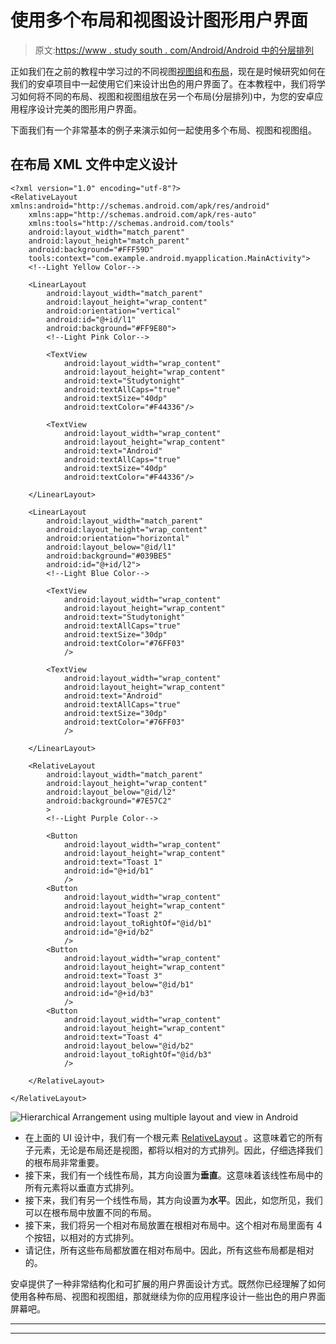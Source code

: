 # 使用多个布局和视图设计图形用户界面

> 原文:[https://www . study south . com/Android/Android 中的分层排列](https://www.studytonight.com/android/hierarchical-arrangement-in-android)

正如我们在之前的教程中学习过的不同视图[视图组](introduction-to-views)和[布局](introduction-to-layouts)，现在是时候研究如何在我们的安卓项目中一起使用它们来设计出色的用户界面了。在本教程中，我们将学习如何将不同的布局、视图和视图组放在另一个布局(分层排列)中，为您的安卓应用程序设计完美的图形用户界面。

下面我们有一个非常基本的例子来演示如何一起使用多个布局、视图和视图组。

## 在布局 XML 文件中定义设计

```
<?xml version="1.0" encoding="utf-8"?>
<RelativeLayout xmlns:android="http://schemas.android.com/apk/res/android"
    xmlns:app="http://schemas.android.com/apk/res-auto"
    xmlns:tools="http://schemas.android.com/tools"
    android:layout_width="match_parent"
    android:layout_height="match_parent"
    android:background="#FFF59D"
    tools:context="com.example.android.myapplication.MainActivity">
    <!--Light Yellow Color-->

    <LinearLayout
        android:layout_width="match_parent"
        android:layout_height="wrap_content"
        android:orientation="vertical"
        android:id="@+id/l1"
        android:background="#FF9E80">
        <!--Light Pink Color-->

        <TextView
            android:layout_width="wrap_content"
            android:layout_height="wrap_content"
            android:text="Studytonight"
            android:textAllCaps="true"
            android:textSize="40dp"
            android:textColor="#F44336"/>

        <TextView
            android:layout_width="wrap_content"
            android:layout_height="wrap_content"
            android:text="Android"
            android:textAllCaps="true"
            android:textSize="40dp"
            android:textColor="#F44336"/>

    </LinearLayout>

    <LinearLayout
        android:layout_width="match_parent"
        android:layout_height="wrap_content"
        android:orientation="horizontal"
        android:layout_below="@id/l1"
        android:background="#039BE5"
        android:id="@+id/l2">
        <!--Light Blue Color-->

        <TextView
            android:layout_width="wrap_content"
            android:layout_height="wrap_content"
            android:text="Studytonight"
            android:textAllCaps="true"
            android:textSize="30dp"
            android:textColor="#76FF03"
            />

        <TextView
            android:layout_width="wrap_content"
            android:layout_height="wrap_content"
            android:text="Android"
            android:textAllCaps="true"
            android:textSize="30dp"
            android:textColor="#76FF03"
            />

    </LinearLayout>

    <RelativeLayout
        android:layout_width="match_parent"
        android:layout_height="wrap_content"
        android:layout_below="@id/l2"
        android:background="#7E57C2"
        >
        <!--Light Purple Color-->

        <Button
            android:layout_width="wrap_content"
            android:layout_height="wrap_content"
            android:text="Toast 1"
            android:id="@+id/b1"
            />
        <Button
            android:layout_width="wrap_content"
            android:layout_height="wrap_content"
            android:text="Toast 2"
            android:layout_toRightOf="@id/b1"
            android:id="@+id/b2"
            />
        <Button
            android:layout_width="wrap_content"
            android:layout_height="wrap_content"
            android:text="Toast 3"
            android:layout_below="@id/b1"
            android:id="@+id/b3"
            />
        <Button
            android:layout_width="wrap_content"
            android:layout_height="wrap_content"
            android:text="Toast 4"
            android:layout_below="@id/b2"
            android:layout_toRightOf="@id/b3"
            />

    </RelativeLayout>

</RelativeLayout>
```

![Hierarchical Arrangement using multiple layout and view in Android](../Images/d1f892beab11d045b2ba9bc9dc8b6273.png)

*   在上面的 UI 设计中，我们有一个根元素 [RelativeLayout](relative-layout-in-android) 。这意味着它的所有子元素，无论是布局还是视图，都将以相对的方式排列。因此，仔细选择我们的根布局非常重要。
*   接下来，我们有一个线性布局，其方向设置为**垂直**。这意味着该线性布局中的所有元素将以垂直方式排列。
*   接下来，我们有另一个线性布局，其方向设置为**水平**。因此，如您所见，我们可以在根布局中放置不同的布局。
*   接下来，我们将另一个相对布局放置在根相对布局中。这个相对布局里面有 4 个按钮，以相对的方式排列。
*   请记住，所有这些布局都放置在相对布局中。因此，所有这些布局都是相对的。

安卓提供了一种非常结构化和可扩展的用户界面设计方式。既然你已经理解了如何使用各种布局、视图和视图组，那就继续为你的应用程序设计一些出色的用户界面屏幕吧。

* * *

* * *